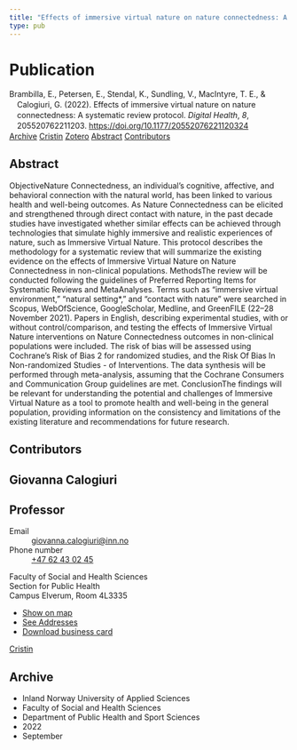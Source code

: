 ```yaml
---
title: "Effects of immersive virtual nature on nature connectedness: A systematic review protocol"
type: pub
---
```

<h1>Publication</h1>
<article id="csl-bib-container-6T6ELUQK" class="csl-bib-container">
  <div class="csl-bib-body" style="line-height: 1.35; padding-left: 1em; text-indent:-1em;">
  <div class="csl-entry">Brambilla, E., Petersen, E., Stendal, K., Sundling, V., MacIntyre, T. E., &amp; Calogiuri, G. (2022). Effects of immersive virtual nature on nature connectedness: A systematic review protocol. <i>Digital Health</i>, <i>8</i>, 205520762211203. <a href="https://doi.org/10.1177/20552076221120324">https://doi.org/10.1177/20552076221120324</a></div>
</div>
  <div class="csl-bib-buttons">
    <a href="#taxonomy-article-6T6ELUQK" class="csl-bib-button">Archive</a>
    <a href="https://app.cristin.no/results/show.jsf?id=2049727" alt="Cristin URL" class="csl-bib-button">Cristin</a>
    <a href="http://zotero.org/groups/5022929/items/6T6ELUQK" alt="Zotero URL" class="csl-bib-button">Zotero</a>
    <a href="#abstract-article-6T6ELUQK" class="csl-bib-button">Abstract</a>
    <a href="#contributors-article-6T6ELUQK" class="csl-bib-button">Contributors</a>
  </div>
  <div id="csl-bib-meta-container-6T6ELUQK"></div>
</article>
<div id="csl-bib-meta-6T6ELUQK" class="csl-bib-meta">
  <article id="abstract-article-6T6ELUQK" class="abstract-article">
    <h1>Abstract</h1>
    ObjectiveNature Connectedness, an individual’s cognitive, affective, and behavioral connection with the natural world, has been linked to various health and well-being outcomes. As Nature Connectedness can be elicited and strengthened through direct contact with nature, in the past decade studies have investigated whether similar effects can be achieved through technologies that simulate highly immersive and realistic experiences of nature, such as Immersive Virtual Nature. This protocol describes the methodology for a systematic review that will summarize the existing evidence on the effects of Immersive Virtual Nature on Nature Connectedness in non-clinical populations. MethodsThe review will be conducted following the guidelines of Preferred Reporting Items for Systematic Reviews and MetaAnalyses. Terms such as “immersive virtual environment,” “natural setting*,” and “contact with nature” were searched in Scopus, WebOfScience, GoogleScholar, Medline, and GreenFILE (22–28 November 2021). Papers in English, describing experimental studies, with or without control/comparison, and testing the effects of Immersive Virtual Nature interventions on Nature Connectedness outcomes in non-clinical populations were included. The risk of bias will be assessed using Cochrane’s Risk of Bias 2 for randomized studies, and the Risk Of Bias In Non-randomized Studies - of Interventions. The data synthesis will be performed through meta-analysis, assuming that the Cochrane Consumers and Communication Group guidelines are met. ConclusionThe findings will be relevant for understanding the potential and challenges of Immersive Virtual Nature as a tool to promote health and well-being in the general population, providing information on the consistency and limitations of the existing literature and recommendations for future research.
  </article>
  <article id="contributors-article-6T6ELUQK" class="contributors-article">
    <h1>Contributors</h1>
    <div class="personas">
<div class="vrtx-hinn-person-card">
<div class="photo">
<i class="lar la-user-circle missing-person"></i>
</div>
<div class="info">
<hgroup><h1>Giovanna Calogiuri</h1>
<h2>Professor</h2>
</hgroup><dl>
<dt>Email</dt>
<dd>
<a href="mailto:giovanna.calogiuri@inn.no">giovanna.calogiuri@inn.no</a>
</dd>
<dt>Phone number</dt>
<dd><a href="tel:+4762430245">
+47 62 43 02 45
</a></dd>
</dl>
<p>
Faculty of Social and Health Sciences<br>
Section for Public Health<br>
Campus Elverum,
Room 4L3335
</p>
<ul class="vrtx-hinn-links">
<li><a href="https://www.google.com/maps?q=60.88177,11.53669">Show on map</a></li>
<li><a href="https://www.inn.no/english/find-an-employee/giovanna-calogiuri.html#vrtx-hinn-addresses">See Addresses</a></li>
<li><a href="https://www.inn.no/english/find-an-employee/giovanna-calogiuri.html?vrtx=vcf">Download business card</a></li>
</ul>
</div>
</div>
<a href="https://app.cristin.no/persons/show.jsf?id=358086" alt="Cristin URL" class="personas-cristin">Cristin</a>
</div>
  </article>
  <article id="taxonomy-article-6T6ELUQK" class="taxonomy-article">
    <h1>Archive</h1>
    <ul>
      <li>Inland Norway University of Applied Sciences</li>
      <li>Faculty of Social and Health Sciences</li>
      <li>Department of Public Health and Sport Sciences</li>
      <li>2022</li>
      <li>September</li>
    </ul>
  </article>
</div>

